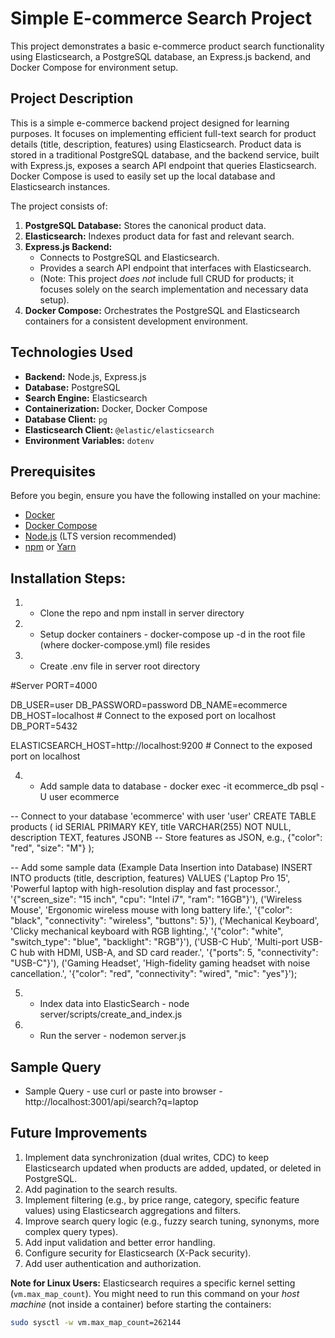 # Simple E-commerce Search Project

This project demonstrates a basic e-commerce product search functionality using Elasticsearch, a PostgreSQL database, an Express.js backend, and Docker Compose for environment setup.

## Project Description

This is a simple e-commerce backend project designed for learning purposes. It focuses on implementing efficient full-text search for product details (title, description, features) using Elasticsearch. Product data is stored in a traditional PostgreSQL database, and the backend service, built with Express.js, exposes a search API endpoint that queries Elasticsearch. Docker Compose is used to easily set up the local database and Elasticsearch instances.

The project consists of:

1.  **PostgreSQL Database:** Stores the canonical product data.
2.  **Elasticsearch:** Indexes product data for fast and relevant search.
3.  **Express.js Backend:**
    * Connects to PostgreSQL and Elasticsearch.
    * Provides a search API endpoint that interfaces with Elasticsearch.
    * (Note: This project *does not* include full CRUD for products; it focuses solely on the search implementation and necessary data setup).
4.  **Docker Compose:** Orchestrates the PostgreSQL and Elasticsearch containers for a consistent development environment.

## Technologies Used

* **Backend:** Node.js, Express.js
* **Database:** PostgreSQL
* **Search Engine:** Elasticsearch
* **Containerization:** Docker, Docker Compose
* **Database Client:** `pg`
* **Elasticsearch Client:** `@elastic/elasticsearch`
* **Environment Variables:** `dotenv`

## Prerequisites

Before you begin, ensure you have the following installed on your machine:

* [Docker](https://www.docker.com/get-started)
* [Docker Compose](https://docs.docker.com/compose/install/)
* [Node.js](https://nodejs.org/) (LTS version recommended)
* [npm](https://www.npmjs.com/) or [Yarn](https://yarnpkg.com/)

## Installation Steps:
1. * Clone the repo and npm install in server directory
2. * Setup docker containers - docker-compose up -d in the root file (where docker-compose.yml) file resides
3. * Create .env file in server root directory

#Server
PORT=4000

DB_USER=user
DB_PASSWORD=password
DB_NAME=ecommerce
DB_HOST=localhost # Connect to the exposed port on localhost
DB_PORT=5432

ELASTICSEARCH_HOST=http://localhost:9200 # Connect to the exposed port on localhost

4. * Add sample data to database - docker exec -it ecommerce_db psql -U user ecommerce

-- Connect to your database 'ecommerce' with user 'user'
CREATE TABLE products (
    id SERIAL PRIMARY KEY,
    title VARCHAR(255) NOT NULL,
    description TEXT,
    features JSONB -- Store features as JSON, e.g., {"color": "red", "size": "M"}
);

-- Add some sample data (Example Data Insertion into Database)
INSERT INTO products (title, description, features) VALUES
('Laptop Pro 15', 'Powerful laptop with high-resolution display and fast processor.', '{"screen_size": "15 inch", "cpu": "Intel i7", "ram": "16GB"}'),
('Wireless Mouse', 'Ergonomic wireless mouse with long battery life.', '{"color": "black", "connectivity": "wireless", "buttons": 5}'),
('Mechanical Keyboard', 'Clicky mechanical keyboard with RGB lighting.', '{"color": "white", "switch_type": "blue", "backlight": "RGB"}'),
('USB-C Hub', 'Multi-port USB-C hub with HDMI, USB-A, and SD card reader.', '{"ports": 5, "connectivity": "USB-C"}'),
('Gaming Headset', 'High-fidelity gaming headset with noise cancellation.', '{"color": "red", "connectivity": "wired", "mic": "yes"}');

5. * Index data into ElasticSearch - node server/scripts/create_and_index.js
6. * Run the server - nodemon server.js

## Sample Query
* Sample Query - use curl or paste into browser - http://localhost:3001/api/search?q=laptop

## Future Improvements
1. Implement data synchronization (dual writes, CDC) to keep Elasticsearch updated when products are added, updated, or deleted in PostgreSQL.
2. Add pagination to the search results.
3. Implement filtering (e.g., by price range, category, specific feature values) using Elasticsearch aggregations and filters.
4. Improve search query logic (e.g., fuzzy search tuning, synonyms, more complex query types).
5. Add input validation and better error handling.
6. Configure security for Elasticsearch (X-Pack security).
7. Add user authentication and authorization.


**Note for Linux Users:** Elasticsearch requires a specific kernel setting (`vm.max_map_count`). You might need to run this command on your *host machine* (not inside a container) before starting the containers:
```bash
sudo sysctl -w vm.max_map_count=262144

